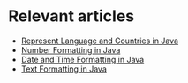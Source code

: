 # Relevant articles
- [Represent Language and Countries in Java](https://nkamphoa.com/localization-in-java/)
- [Number Formatting in Java](https://nkamphoa.com/number-formatting-in-java/)
- [Date and Time Formatting in Java](https://nkamphoa.com/date-formatting-in-java/)
- [Text Formatting in Java](https://nkamphoa.com/text-formatting-in-java/)